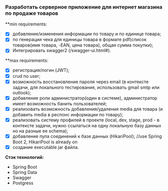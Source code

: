 ### Разработать серверное приложение для интернет магазина по продаже товаров
**min requirements:
- [x] добавление/изменения информации по товару и по единице товара;
- [x] по генерации чека для единицы товара в формате pdf(список товаров(имя товара, -EAN, цена товара), общая сумма покупки);
- [x] Интегрировать swagger2 (/swagger-ui.html#).

**max requirements:
- [x] регистрация/логин (JWT);
- [x] crud по user;
- [x] возможность восстановление пароля через email (в контексте задачи, для локального тестирования, использовать gmail smtp или outlook);
- [x] добавление роли администратор(один в системе), администратор имеет возможность банить пользователей;
- [x] реализовать возможность добавления/удаления media для товара (и добавить media в респонс информации по товару);
- [x] реализовать систему профилей в проекте (local, dev, stage, prod - в контексте задачи, нужно ссылаться на  одну локальную базу данных но на разные ее schema);
- [x] добавление пула соединений к базе данных (HikariPool); //use Spring Boot 2, HikariPool is already on
- [x] создание executable jar файла.

**Стэк технологий:**
- Spring Boot
- Spring Data
- Swagger
- Postgress
